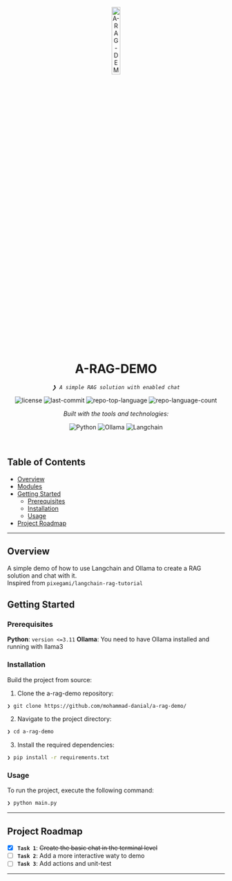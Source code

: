 <p align="center">
  <img src="https://cdn2.iconfinder.com/data/icons/artificial-intelligence-6/64/ArtificialIntelligence19-512.png" width="20%" alt="A-RAG-DEMO-logo">
</p>
<p align="center">
    <h1 align="center">A-RAG-DEMO</h1>
</p>
<p align="center">
    <em><code>❯ A simple RAG solution with enabled chat</code></em>
</p>
<p align="center">
	<img src="https://img.shields.io/github/license/mohammad-danial/a-rag-demo?style=flat-square&logo=opensourceinitiative&logoColor=white&color=0080ff" alt="license">
	<img src="https://img.shields.io/github/last-commit/mohammad-danial/a-rag-demo?style=flat-square&logo=git&logoColor=white&color=0080ff" alt="last-commit">
	<img src="https://img.shields.io/github/languages/top/mohammad-danial/a-rag-demo?style=flat-square&color=0080ff" alt="repo-top-language">
	<img src="https://img.shields.io/github/languages/count/mohammad-danial/a-rag-demo?style=flat-square&color=0080ff" alt="repo-language-count">
<p align="center">
	<em>Built with the tools and technologies:</em>
</p>
<p align="center">
	<img src="https://img.shields.io/badge/Python-3776AB.svg?style=flat-square&logo=Python&logoColor=white" alt="Python">
   <img src="https://img.shields.io/badge/Ollama-black?style=flat&logo=ollama" alt="Ollama">
   <img src="https://img.shields.io/badge/Langchain-green?style=flat&logo=langchain" alt="Langchain">
</p>

<br>

##  Table of Contents

- [ Overview](#-overview)
- [ Modules](#-modules)
- [ Getting Started](#-getting-started)
    - [ Prerequisites](#-prerequisites)
    - [ Installation](#-installation)
    - [ Usage](#-usage)
- [ Project Roadmap](#-project-roadmap)

---

##  Overview

A simple demo of how to use Langchain and Ollama to create a RAG solution and chat with it. <br>
Inspired from `pixegami/langchain-rag-tutorial`



##  Getting Started

###  Prerequisites

**Python**: `version <=3.11`
**Ollama**: You need to have Ollama installed and running with llama3


###  Installation

Build the project from source:

1. Clone the a-rag-demo repository:
```sh
❯ git clone https://github.com/mohammad-danial/a-rag-demo/
```

2. Navigate to the project directory:
```sh
❯ cd a-rag-demo
```

3. Install the required dependencies:
```sh
❯ pip install -r requirements.txt
```

###  Usage

To run the project, execute the following command:

```sh
❯ python main.py
```


---

##  Project Roadmap

- [X] **`Task 1`**: <strike>Create the basic chat in the terminal level</strike>
- [ ] **`Task 2`**: Add a more interactive waty to demo
- [ ] **`Task 3`**: Add actions and unit-test

---